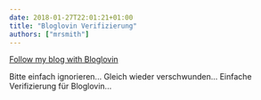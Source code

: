 ```yaml
---
date: 2018-01-27T22:01:21+01:00
title: "Bloglovin Verifizierung"
authors: ["mrsmith"]
---
```


<a href="https://www.bloglovin.com/blog/19277285/?claim=g4hzrevuxxr">Follow my blog with Bloglovin</a>

Bitte einfach ignorieren... Gleich wieder verschwunden...  Einfache Verifizierung für Bloglovin...
